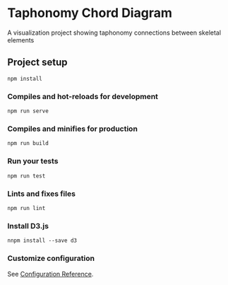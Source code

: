# Taphonomy Chord Diagram

A visualization project showing taphonomy connections between skeletal elements

## Project setup
```
npm install
```

### Compiles and hot-reloads for development
```
npm run serve
```

### Compiles and minifies for production
```
npm run build
```

### Run your tests
```
npm run test
```

### Lints and fixes files
```
npm run lint
```

### Install D3.js
```
nnpm install --save d3
```

### Customize configuration
See [Configuration Reference](https://cli.vuejs.org/config/).

